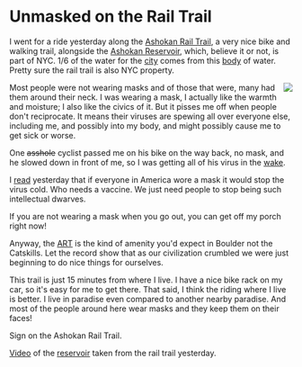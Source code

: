 # Unmasked on the Rail Trail
I went for a ride yesterday along the <a href="https://ashokanrailtrail.com/">Ashokan Rail Trail</a>, a very nice bike and walking trail, alongside the <a href="https://en.wikipedia.org/wiki/Ashokan_Reservoir">Ashokan Reservoir</a>, which, believe it or not, is part of NYC. 1/6 of the water for the <a href="https://en.wikipedia.org/wiki/New_York_City_water_supply_system">city</a> comes from this <a href="https://www.dec.ny.gov/outdoor/101552.html">body</a> of water. Pretty sure the rail trail is also NYC property.

<img src="http://scripting.com/images/2020/05/14/mask.png" border="0" align="right">Most people were not wearing masks and of those that were, many had them around their neck. I was wearing a mask, I actually like the warmth and moisture; I also like the civics of it. But it pisses me off when people don't reciprocate. It means their viruses are spewing all over everyone else, including me, and possibly into my body, and might possibly cause me to get sick or worse.  

One <s>asshole</s> cyclist passed me on his bike on the way back, no mask, and he slowed down in front of me, so I was getting all of his virus in the <a href="https://en.wikipedia.org/wiki/Wake">wake</a>. 

I <a href="https://www.vanityfair.com/news/2020/05/masks-covid-19-infections-would-plummet-new-study-says">read</a> yesterday that if everyone in America wore a mask it would stop the virus cold. Who needs a vaccine. We just need people to stop being such intellectual dwarves. 

If you are not wearing a mask when you go out, you can get off my porch right now!   

Anyway, the <a href="https://hudsonvalleyone.com/2019/12/08/what-its-like-to-walk-the-new-ashokan-rail-trail/">ART</a> is the kind of amenity you'd expect in Boulder not the Catskills. Let the record show that as our civilization crumbled we were just beginning to do nice things for ourselves. 

This trail is just 15 minutes from where I live. I have a nice bike rack on my car, so it's easy for me to get there. That said, I think the riding where I live is better. I live in paradise even compared to another nearby paradise. And most of the people around here wear masks and they keep them on their faces!

Sign on the Ashokan Rail Trail.

<a href="https://www.youtube.com/watch?v=OdEHzFiKrSw">Video</a> of the <a href="https://www.google.com/maps/place/Ashokan+Reservoir/@41.9664626,-74.3219922,11z/data=!3m1!4b1!4m5!3m4!1s0x89dd024fe33ca6dd:0x8b66e1238c3c2a81!8m2!3d41.9784966!4d-74.1650991">reservoir</a> taken from the rail trail yesterday.

